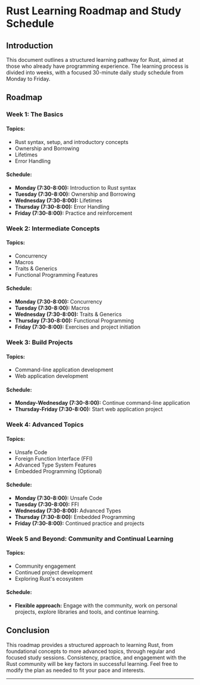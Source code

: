 # Rust Learning Roadmap and Study Schedule

## Introduction

This document outlines a structured learning pathway for Rust, aimed at those who already have programming experience. The learning process is divided into weeks, with a focused 30-minute daily study schedule from Monday to Friday.

## Roadmap

### Week 1: The Basics

#### Topics:
- Rust syntax, setup, and introductory concepts
- Ownership and Borrowing
- Lifetimes
- Error Handling

#### Schedule:
- **Monday (7:30-8:00):** Introduction to Rust syntax
- **Tuesday (7:30-8:00):** Ownership and Borrowing
- **Wednesday (7:30-8:00):** Lifetimes
- **Thursday (7:30-8:00):** Error Handling
- **Friday (7:30-8:00):** Practice and reinforcement

### Week 2: Intermediate Concepts

#### Topics:
- Concurrency
- Macros
- Traits & Generics
- Functional Programming Features

#### Schedule:
- **Monday (7:30-8:00):** Concurrency
- **Tuesday (7:30-8:00):** Macros
- **Wednesday (7:30-8:00):** Traits & Generics
- **Thursday (7:30-8:00):** Functional Programming
- **Friday (7:30-8:00):** Exercises and project initiation

### Week 3: Build Projects

#### Topics:
- Command-line application development
- Web application development

#### Schedule:
- **Monday-Wednesday (7:30-8:00):** Continue command-line application
- **Thursday-Friday (7:30-8:00):** Start web application project

### Week 4: Advanced Topics

#### Topics:
- Unsafe Code
- Foreign Function Interface (FFI)
- Advanced Type System Features
- Embedded Programming (Optional)

#### Schedule:
- **Monday (7:30-8:00):** Unsafe Code
- **Tuesday (7:30-8:00):** FFI
- **Wednesday (7:30-8:00):** Advanced Types
- **Thursday (7:30-8:00):** Embedded Programming
- **Friday (7:30-8:00):** Continued practice and projects

### Week 5 and Beyond: Community and Continual Learning

#### Topics:
- Community engagement
- Continued project development
- Exploring Rust's ecosystem

#### Schedule:
- **Flexible approach:** Engage with the community, work on personal projects, explore libraries and tools, and continue learning.

## Conclusion

This roadmap provides a structured approach to learning Rust, from foundational concepts to more advanced topics, through regular and focused study sessions. Consistency, practice, and engagement with the Rust community will be key factors in successful learning. Feel free to modify the plan as needed to fit your pace and interests.

---

